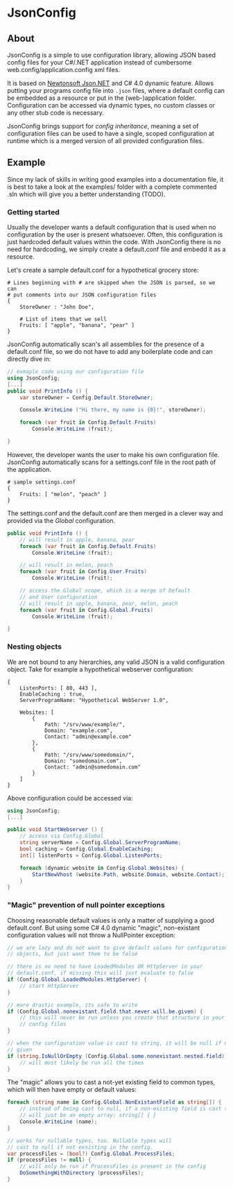 # JsonConfig

## About
JsonConfig is a simple to use configuration library, allowing JSON based config files for your C#/.NET application instead of cumbersome web.config/application.config xml files.

It is based on [Newtonsoft Json.NET](https://www.newtonsoft.com/json) and C# 4.0 dynamic feature. Allows putting your programs config file into `.json` files, where a default config can be embedded as a resource or put in the (web-)application folder. Configuration can be accessed via dynamic types, no custom classes or any other stub code is necessary.

JsonConfig brings support for *config inheritance*, meaning a set of configuration files can be used to have a single, scoped configuration at runtime which is a merged version of all provided configuration files.

## Example
Since my lack of skills in writing good examples into a documentation file, it is best to take a look at the examples/ folder with a complete commented .sln which will give you a better understanding (TODO).

### Getting started
Usually the developer wants a default configuration that is used when no configuration by the user is present whatsoever. Often, this configuration is just hardcoded default values within the code. With JsonConfig there is no need for hardcoding, we simply create a default.conf file and embedd it as a resource.

Let's create a sample default.conf for a hypothetical grocery store:

```
# Lines beginning with # are skipped when the JSON is parsed, so we can
# put comments into our JSON configuration files
{
	StoreOwner : "John Doe",

	# List of items that we sell
	Fruits: [ "apple", "banana", "pear" ]
}
```

JsonConfig automatically scan's all assemblies for the presence of a default.conf file, so we do not have to add any boilerplate code and can directly dive in:
```csharp
// exmaple code using our configuration file
using JsonConfig;
[...]
public void PrintInfo () {
	var storeOwner = Config.Default.StoreOwner;

	Console.WriteLine ("Hi there, my name is {0}!", storeOwner);

	foreach (var fruit in Config.Default.Fruits)
		Console.WriteLine (fruit);

}
```

However, the developer wants the user to make his own configuration file. JsonConfig automatically scans for a settings.conf file in the root path of the application.

```
# sample settings.conf
{
	Fruits: [ "melon", "peach" ]	
}
```

The settings.conf and the default.conf are then merged in a clever way and provided via the *Global* configuration.
```csharp
public void PrintInfo () {
	// will result in apple, banana, pear 
	foreach (var fruit in Config.Default.Fruits)
		Console.WriteLine (fruit);

	// will result in melon, peach
	foreach (var fruit in Config.User.Fruits)
		Console.WriteLine (fruit);

	// access the Global scope, which is a merge of Default
	// and User configuration
	// will result in apple, banana, pear, melon, peach
	foreach (var fruit in Config.Global.Fruits)
		Console.WriteLine (fruit);

}
```

### Nesting objects
We are not bound to any hierarchies, any valid JSON is a valid configuration object. Take for example a hypothetical webserver configuration:

```
{
	ListenPorts: [ 80, 443 ],
	EnableCaching : true,
	ServerProgramName: "Hypothetical WebServer 1.0",

	Websites: [
		{
			Path: "/srv/www/example/",
			Domain: "example.com",
			Contact: "admin@example.com"	
		},
		{
			Path: "/srv/www/somedomain/",
			Domain: "somedomain.com",
			Contact: "admin@somedomain.com"
		}
	]
}	
```

Above configuration could be accessed via:

```csharp
using JsonConfig;
[...]

public void StartWebserver () {
	// access via Config.Global
	string serverName = Config.Global.ServerProgramName;
	bool caching = Config.Global.EnableCaching;
	int[] listenPorts = Config.Global.ListenPorts;

	foreach (dynamic website in Config.Global.Websites) {
		StartNewVhost (website.Path, website.Domain, website.Contact);
	}
}
```

### "Magic" prevention of null pointer exceptions
Choosing reasonable default values is only a matter of supplying a good default.conf. But using some C# 4.0 dynamic "magic", non-existant configuration values will not throw a NullPointer exception:

```csharp
// we are lazy and do not want to give default values for configuration
// objects, but just want them to be false

// there is no need to have LoadedModules OR HttpServer in your
// default.conf, if missing this will just evaluate to false
if (Config.Global.LoadedModules.HttpServer) {
	// start HttpServer
}

// more drastic example, its safe to write
if (Config.Global.nonexistant.field.that.never.will.be.given) {
	// this will never be run unless you create that structure in your
	// config files
}

// when the configuration value is cast to string, it will be null if not
// given
if (string.IsNullOrEmpty (Config.Global.some.nonexistant.nested.field)) {
	// will most likely be run all the times
}
```

The "magic" allows you to cast a not-yet existing field to common types, which will then have empty or default values:
```csharp
foreach (string name in Config.Global.NonExistantField as string[]) {
	// instead of being cast to null, if a non-existing field is cast to string[] it
	// will just be an empty array: string[] { }
	Console.WriteLine (name);
}

// works for nullable types, too. Nullable types will
// cast to null if not exsisting in the config.
var processFiles = (bool?) Config.Global.ProcessFiles;
if (processFiles != null) {
	// will only be run if ProcessFiles is present in the config
	DoSomethingWithDirectory (processFiles);
}
```
